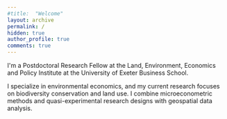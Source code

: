 ```yaml
---
#title:  "Welcome"
layout: archive
permalink: /
hidden: true
author_profile: true
comments: true
---
```


I'm a Postdoctoral Research Fellow at the Land, Environment, Economics and Policy Institute at the University of Exeter Business School.

I specialize in environmental economics, and my current research focuses on biodiversity conservation and land use. I combine microeconometric methods and quasi-experimental research designs with geospatial data analysis.


